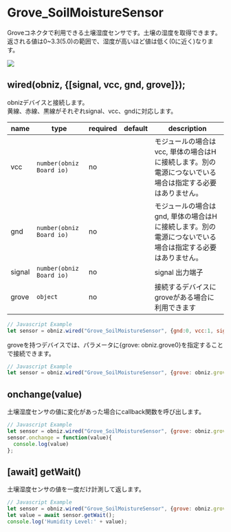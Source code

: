 # Grove_SoilMoistureSensor

Groveコネクタで利用できる土壌湿度センサです。土壌の湿度を取得できます。  
返される値は0~3.3(5.0)の範囲で、湿度が高いほど値は低く(0に近く)なります。

![](image.jpg)

## wired(obniz, {[signal, vcc, gnd, grove]});

obnizデバイスと接続します。  
黄線、赤線、黒線がそれぞれsignal、vcc、gndに対応します。

name | type | required | default | description
--- | --- | --- | --- | ---
vcc | `number(obniz Board io)` | no |  &nbsp; | モジュールの場合はvcc, 単体の場合はHに接続します。別の電源につないでいる場合は指定する必要はありません。
gnd | `number(obniz Board io)` | no |  &nbsp; | モジュールの場合はgnd, 単体の場合はHに接続します。別の電源につないでいる場合は指定する必要はありません。
signal | `number(obniz Board io)` | no |  &nbsp; | signal 出力端子
grove | `object` | no | &nbsp;  | 接続するデバイスにgroveがある場合に利用できます

```Javascript
// Javascript Example
let sensor = obniz.wired("Grove_SoilMoistureSensor", {gnd:0, vcc:1, signal: 3});
```

groveを持つデバイスでは、パラメータに{grove: obniz.grove0}を指定することで接続できます。
```javascript
// Javascript Example
let sensor = obniz.wired("Grove_SoilMoistureSensor", {grove: obniz.grove0});
```

## onchange(value)
土壌湿度センサの値に変化があった場合にcallback関数を呼び出します。

```javascript
// Javascript Example
let sensor = obniz.wired("Grove_SoilMoistureSensor", {grove: obniz.grove0});
sensor.onchange = function(value){
  console.log(value)
};
```
## [await] getWait()
土壌湿度センサの値を一度だけ計測して返します。

```javascript
// Javascript Example
let sensor = obniz.wired("Grove_SoilMoistureSensor", {grove: obniz.grove0});
let value = await sensor.getWait();
console.log('Humidity Level:' + value);
```
